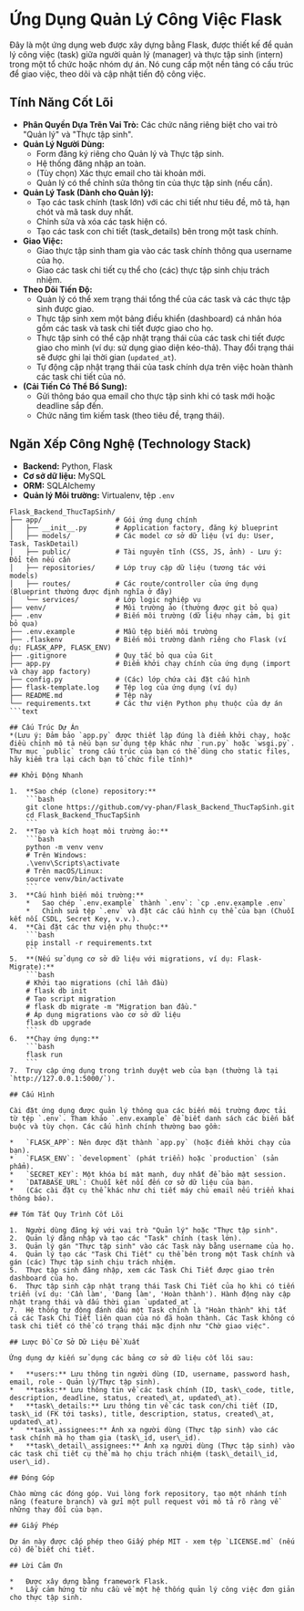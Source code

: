 # Ứng Dụng Quản Lý Công Việc Flask

Đây là một ứng dụng web được xây dựng bằng Flask, được thiết kế để quản lý công việc (task) giữa người quản lý (manager) và thực tập sinh (intern) trong một tổ chức hoặc nhóm dự án. Nó cung cấp một nền tảng có cấu trúc để giao việc, theo dõi và cập nhật tiến độ công việc.

## Tính Năng Cốt Lõi

*   **Phân Quyền Dựa Trên Vai Trò:** Các chức năng riêng biệt cho vai trò "Quản lý" và "Thực tập sinh".
*   **Quản Lý Người Dùng:**
    *   Form đăng ký riêng cho Quản lý và Thực tập sinh.
    *   Hệ thống đăng nhập an toàn.
    *   (Tùy chọn) Xác thực email cho tài khoản mới.
    *   Quản lý có thể chỉnh sửa thông tin của thực tập sinh (nếu cần).
*   **Quản Lý Task (Dành cho Quản lý):**
    *   Tạo các task chính (task lớn) với các chi tiết như tiêu đề, mô tả, hạn chót và mã task duy nhất.
    *   Chỉnh sửa và xóa các task hiện có.
    *   Tạo các task con chi tiết (task\_details) bên trong một task chính.
*   **Giao Việc:**
    *   Giao thực tập sinh tham gia vào các task chính thông qua username của họ.
    *   Giao các task chi tiết cụ thể cho (các) thực tập sinh chịu trách nhiệm.
*   **Theo Dõi Tiến Độ:**
    *   Quản lý có thể xem trạng thái tổng thể của các task và các thực tập sinh được giao.
    *   Thực tập sinh xem một bảng điều khiển (dashboard) cá nhân hóa gồm các task và task chi tiết được giao cho họ.
    *   Thực tập sinh có thể cập nhật trạng thái của các task chi tiết được giao cho mình (ví dụ: sử dụng giao diện kéo-thả). Thay đổi trạng thái sẽ được ghi lại thời gian (`updated_at`).
    *   Tự động cập nhật trạng thái của task chính dựa trên việc hoàn thành các task chi tiết của nó.
*   **(Cải Tiến Có Thể Bổ Sung):**
    *   Gửi thông báo qua email cho thực tập sinh khi có task mới hoặc deadline sắp đến.
    *   Chức năng tìm kiếm task (theo tiêu đề, trạng thái).

## Ngăn Xếp Công Nghệ (Technology Stack)

*   **Backend:** Python, Flask
*   **Cơ sở dữ liệu:**  MySQL 
*   **ORM:** SQLAlchemy
*   **Quản lý Môi trường:** Virtualenv, tệp `.env`

```text
Flask_Backend_ThucTapSinh/
├── app/                  # Gói ứng dụng chính
│   ├── __init__.py       # Application factory, đăng ký blueprint
│   ├── models/           # Các model cơ sở dữ liệu (ví dụ: User, Task, TaskDetail)
│   ├── public/           # Tài nguyên tĩnh (CSS, JS, ảnh) - Lưu ý: Đổi tên nếu cần
│   ├── repositories/     # Lớp truy cập dữ liệu (tương tác với models)
│   ├── routes/           # Các route/controller của ứng dụng (Blueprint thường được định nghĩa ở đây)
│   └── services/         # Lớp logic nghiệp vụ
├── venv/                 # Môi trường ảo (thường được git bỏ qua)
├── .env                  # Biến môi trường (dữ liệu nhạy cảm, bị git bỏ qua)
├── .env.example          # Mẫu tệp biến môi trường
├── .flaskenv             # Biến môi trường dành riêng cho Flask (ví dụ: FLASK_APP, FLASK_ENV)
├── .gitignore            # Quy tắc bỏ qua của Git
├── app.py                # Điểm khởi chạy chính của ứng dụng (import và chạy app factory)
├── config.py             # (Các) lớp chứa cài đặt cấu hình
├── flask-template.log    # Tệp log của ứng dụng (ví dụ)
├── README.md             # Tệp này
└── requirements.txt      # Các thư viện Python phụ thuộc của dự án
```text

## Cấu Trúc Dự Án
*(Lưu ý: Đảm bảo `app.py` được thiết lập đúng là điểm khởi chạy, hoặc điều chỉnh mô tả nếu bạn sử dụng tệp khác như `run.py` hoặc `wsgi.py`. Thư mục `public` trong cấu trúc của bạn có thể dùng cho static files, hãy kiểm tra lại cách bạn tổ chức file tĩnh)*

## Khởi Động Nhanh

1.  **Sao chép (clone) repository:**
    ```bash
    git clone https://github.com/vy-phan/Flask_Backend_ThucTapSinh.git
    cd Flask_Backend_ThucTapSinh
    ```
2.  **Tạo và kích hoạt môi trường ảo:**
    ```bash
    python -m venv venv
    # Trên Windows:
    .\venv\Scripts\activate
    # Trên macOS/Linux:
    source venv/bin/activate
    ```
3.  **Cấu hình biến môi trường:**
    *   Sao chép `.env.example` thành `.env`: `cp .env.example .env`
    *   Chỉnh sửa tệp `.env` và đặt các cấu hình cụ thể của bạn (Chuỗi kết nối CSDL, Secret Key, v.v.).
4.  **Cài đặt các thư viện phụ thuộc:**
    ```bash
    pip install -r requirements.txt
    ```
5.  **(Nếu sử dụng cơ sở dữ liệu với migrations, ví dụ: Flask-Migrate):**
    ```bash
    # Khởi tạo migrations (chỉ lần đầu)
    # flask db init
    # Tạo script migration
    # flask db migrate -m "Migration ban đầu."
    # Áp dụng migrations vào cơ sở dữ liệu
    flask db upgrade
    ```
6.  **Chạy ứng dụng:**
    ```bash
    flask run
    ```
7.  Truy cập ứng dụng trong trình duyệt web của bạn (thường là tại `http://127.0.0.1:5000/`).

## Cấu Hình

Cài đặt ứng dụng được quản lý thông qua các biến môi trường được tải từ tệp `.env`. Tham khảo `.env.example` để biết danh sách các biến bắt buộc và tùy chọn. Các cấu hình chính thường bao gồm:

*   `FLASK_APP`: Nên được đặt thành `app.py` (hoặc điểm khởi chạy của bạn).
*   `FLASK_ENV`: `development` (phát triển) hoặc `production` (sản phẩm).
*   `SECRET_KEY`: Một khóa bí mật mạnh, duy nhất để bảo mật session.
*   `DATABASE_URL`: Chuỗi kết nối đến cơ sở dữ liệu của bạn.
*   (Các cài đặt cụ thể khác như chi tiết máy chủ email nếu triển khai thông báo).

## Tóm Tắt Quy Trình Cốt Lõi

1.  Người dùng đăng ký với vai trò "Quản lý" hoặc "Thực tập sinh".
2.  Quản lý đăng nhập và tạo các "Task" chính (task lớn).
3.  Quản lý gán "Thực tập sinh" vào các Task này bằng username của họ.
4.  Quản lý tạo các "Task Chi Tiết" cụ thể bên trong một Task chính và gán (các) Thực tập sinh chịu trách nhiệm.
5.  Thực tập sinh đăng nhập, xem các Task Chi Tiết được giao trên dashboard của họ.
6.  Thực tập sinh cập nhật trạng thái Task Chi Tiết của họ khi có tiến triển (ví dụ: 'Cần làm', 'Đang làm', 'Hoàn thành'). Hành động này cập nhật trạng thái và dấu thời gian `updated_at`.
7.  Hệ thống tự động đánh dấu một Task chính là "Hoàn thành" khi tất cả các Task Chi Tiết liên quan của nó đã hoàn thành. Các Task không có task chi tiết có thể có trạng thái mặc định như "Chờ giao việc".

## Lược Đồ Cơ Sở Dữ Liệu Đề Xuất

Ứng dụng dự kiến sử dụng các bảng cơ sở dữ liệu cốt lõi sau:

*   **users:** Lưu thông tin người dùng (ID, username, password hash, email, role - Quản lý/Thực tập sinh).
*   **tasks:** Lưu thông tin về các task chính (ID, task\_code, title, description, deadline, status, created\_at, updated\_at).
*   **task\_details:** Lưu thông tin về các task con/chi tiết (ID, task\_id (FK tới tasks), title, description, status, created\_at, updated\_at).
*   **task\_assignees:** Ánh xạ người dùng (Thực tập sinh) vào các task chính mà họ tham gia (task\_id, user\_id).
*   **task\_detail\_assignees:** Ánh xạ người dùng (Thực tập sinh) vào các task chi tiết cụ thể mà họ chịu trách nhiệm (task\_detail\_id, user\_id).

## Đóng Góp

Chào mừng các đóng góp. Vui lòng fork repository, tạo một nhánh tính năng (feature branch) và gửi một pull request với mô tả rõ ràng về những thay đổi của bạn.

## Giấy Phép

Dự án này được cấp phép theo Giấy phép MIT - xem tệp `LICENSE.md` (nếu có) để biết chi tiết.

## Lời Cảm Ơn

*   Được xây dựng bằng framework Flask.
*   Lấy cảm hứng từ nhu cầu về một hệ thống quản lý công việc đơn giản cho thực tập sinh.